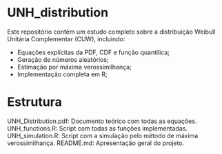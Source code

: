 # UNH_distribution
Este repositório contém um estudo completo sobre a distribuição Weibull Unitária Complementar (CUW), incluindo:
- Equações explícitas da PDF, CDF e função quantílica;
- Geração de números aleatórios;
- Estimação por máxima verossimilhança;
- Implementação completa em R;

# Estrutura
UNH_Distribution.pdf: Documento teórico com todas as equações.
UNH_functions.R: Script com todas as funções implementadas.
UNH_simulation.R: Script com a simulação pelo método de máxima verossimilhança.
README.md: Apresentação geral do projeto.
